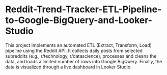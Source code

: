 # Reddit-Trend-Tracker-ETL-Pipeline-to-Google-BigQuery-and-Looker-Studio
This project implements an automated ETL (Extract, Transform, Load) pipeline using the Reddit API. It collects daily posts from selected subreddits (e.g., r/technology, r/datascience), processes and cleans the data, and loads a limited number of rows into Google BigQuery. Finally, the data is visualized through a live dashboard in Looker Studio.
